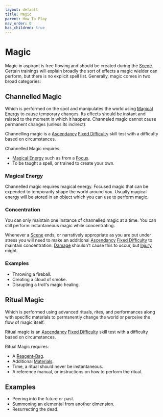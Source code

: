 ```yaml
---
layout: default
title: Magic
parent: How To Play
nav_order: 0
has_children: true
---
```


# Magic

Magic in aspirant is free flowing and should be created during the [Scene](Core/Terminology#Scene). Certain trainings will explain broadly the sort of effects a magic wielder can perform, but there is no explicit spell list. Generally, magic comes in two broad categories:

## Channelled Magic

Which is performed on the spot and manipulates the world using [Magical Energy](#Magical%20Energy) to cause temporary changes. Its effects should be instant and related to the moment in which it happens. Channeled magic cannot cause permanent changes (unless its indirect). 

Channelling magic is a [Ascendancy](Game/Core/Intuition#Ascendancy) [Fixed Difficulty](Core/Skills#Fixed%20Difficulty) skill test with a difficulty based on circumstances.

Channelled Magic requires:

- [Magical Energy](#Magical%20Energy) such as from a [Focus](Game/Gear/Focus).
- To be taught a spell, or trained to create your own.

### Magical Energy

Channelled magic requires magical energy. Focused magic that can be expended to temporarily shape the world around you. Usually magical energy will be stored in an object which you can use to perform magic.

### Concentration

You can only maintain one instance of channelled magic at a time. You can still perform instantaneous magic while concentrating.

Whenever a [Scene](Game/Core/Terminology#Scene) ends, or narratively appropriate as you are put under stress you will need to make an additional [Ascendancy](Game/Core/Intuition#Ascendancy) [Fixed Difficulty](Game/Core/Skills#Fixed%20Difficulty) to maintain concentration. [Damage](Game/Core/Terminology#Damage) shouldn't cause this to occur, but [Injury](Game/Core/Injury) might.

### Examples

- Throwing a fireball.
- Creating a cloud of smoke.
- Disrupting a troll's magic healing.

## Ritual Magic

Which is performed using advanced rituals, rites, and performances along with specific materials to permanently change the world or perceive the flow of magic itself.

Ritual magic is an [Ascendancy](Game/Core/Intuition#Ascendancy) [Fixed Difficulty](Core/Skills#Fixed%20Difficulty) skill test with a difficulty based on circumstances.

Ritual Magic requires:

- A [Reagent-Bag](Game/Gear/Reagent-Bag).
- Additional [Materials](Game/Materials).
- Time, a ritual should never be instantaneous.
- A reference manual, or instructions on how to perform the ritual.

## Examples

- Peering into the future or past.
- Summoning an elemental from another dimension.
- Resurrecting the dead.
